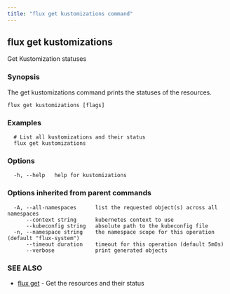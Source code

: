 ```yaml
---
title: "flux get kustomizations command"
---
```

## flux get kustomizations

Get Kustomization statuses

### Synopsis

The get kustomizations command prints the statuses of the resources.

```
flux get kustomizations [flags]
```

### Examples

```
  # List all kustomizations and their status
  flux get kustomizations

```

### Options

```
  -h, --help   help for kustomizations
```

### Options inherited from parent commands

```
  -A, --all-namespaces      list the requested object(s) across all namespaces
      --context string      kubernetes context to use
      --kubeconfig string   absolute path to the kubeconfig file
  -n, --namespace string    the namespace scope for this operation (default "flux-system")
      --timeout duration    timeout for this operation (default 5m0s)
      --verbose             print generated objects
```

### SEE ALSO

* [flux get](/cmd/flux_get/)	 - Get the resources and their status

